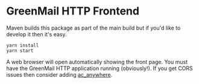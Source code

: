 # GreenMail HTTP Frontend
Maven builds this package as part of the main build but if you'd like to develop it then it's easy.

```
yarn install
yarn start
```

A web browser will open automatically showing the front page.
You must have the GreenMail HTTP application running (obviously!).
If you get CORS issues then consider adding [ac_anywhere](../../../README.md#user-content-run-with-access-control-allow-origin).

